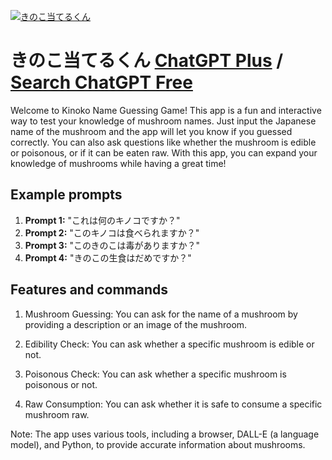 
[![きのこ当てるくん](https://files.oaiusercontent.com/file-vQ1itWetce3RubYXQmtkwG22?se=2123-10-17T02%3A24%3A55Z&sp=r&sv=2021-08-06&sr=b&rscc=max-age%3D31536000%2C%20immutable&rscd=attachment%3B%20filename%3Dd778c4f2-8343-4084-955b-fbf20f6d4d9b.png&sig=k7vMactjcYTGbwddvF32E7r9hVK72i5uvxVCqJfMMP0%3D)](https://chat.openai.com/g/g-fZ3eyj6Kd-kinokodang-terukun)

# きのこ当てるくん [ChatGPT Plus](https://chat.openai.com/g/g-fZ3eyj6Kd-kinokodang-terukun) / [Search ChatGPT Free](https://gptcall.net/index.html#/?search=%E3%81%8D%E3%81%AE%E3%81%93%E5%BD%93%E3%81%A6%E3%82%8B%E3%81%8F%E3%82%93)

Welcome to Kinoko Name Guessing Game! This app is a fun and interactive way to test your knowledge of mushroom names. Just input the Japanese name of the mushroom and the app will let you know if you guessed correctly. You can also ask questions like whether the mushroom is edible or poisonous, or if it can be eaten raw. With this app, you can expand your knowledge of mushrooms while having a great time!

## Example prompts

1. **Prompt 1:** "これは何のキノコですか？"
2. **Prompt 2:** "このキノコは食べられますか？"
3. **Prompt 3:** "このきのこは毒がありますか？"
4. **Prompt 4:** "きのこの生食はだめですか？"

## Features and commands

1. Mushroom Guessing: You can ask for the name of a mushroom by providing a description or an image of the mushroom.

2. Edibility Check: You can ask whether a specific mushroom is edible or not.

3. Poisonous Check: You can ask whether a specific mushroom is poisonous or not.

4. Raw Consumption: You can ask whether it is safe to consume a specific mushroom raw.

Note: The app uses various tools, including a browser, DALL-E (a language model), and Python, to provide accurate information about mushrooms.



